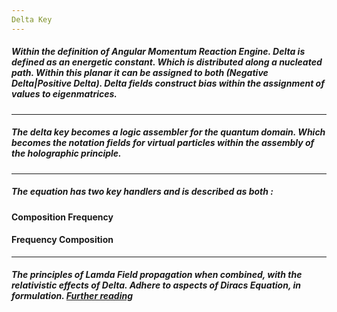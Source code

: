 ```yaml
---
Delta Key
---
```


##### Within the definition of Angular Momentum Reaction Engine. Delta is defined as an energetic constant. Which is distributed along a nucleated path. Within this planar it can be assigned to both (Negative Delta|Positive Delta). Delta fields construct bias within the assignment of values to eigenmatrices.

---

##### The delta key becomes a logic assembler for the quantum domain. Which becomes the notation fields for virtual particles within the assembly of the holographic principle.  

---

##### The equation has two key handlers and is described as both :

#### Composition Frequency 
#### Frequency Composition

---

##### The principles of Lamda Field propagation when combined, with the relativistic effects of Delta. Adhere to aspects of Diracs Equation, in formulation. [Further reading](https://en.m.wikipedia.org/wiki/Dirac_equation)
